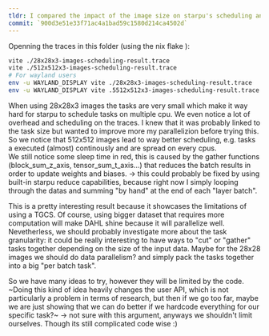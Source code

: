 ```yaml
---
tldr: I compared the impact of the image size on starpu's scheduling and found out that, indeed small tasks heavly degrade performances.
commit: `900d3e51e33f71ac4a1bad59c1580d214ca4502d`
---
```


Openning the traces in this folder (using the nix flake ):

```bash
vite ./28x28x3-images-scheduling-result.trace
vite ./512x512x3-images-scheduling-result.trace
# For wayland users
env -u WAYLAND_DISPLAY vite ./28x28x3-images-scheduling-result.trace
env -u WAYLAND_DISPLAY vite .5512x512x3-images-scheduling-result.trace
```

When using 28x28x3 images the tasks are very small which make it way hard for starpu to schedule tasks on multiple cpu.
We even notice a lot of overhead and scheduling on the traces.
I knew that it was probably linked to the task size but wanted to improve more my parallelizion before trying this.
So we notice that 512x512 images lead to way better scheduling, e.g. tasks a executed (almost) continously and are spread on every cpus.  
We still notice some sleep time in red, this is caused by the gather functions (block_sum_z_axis, tensor_sum_t_axis...) that reduces the batch results in order to update weights and biases.
-> this could probably be fixed by using built-in starpu reduce capabilities, because right now I simply looping through the datas and summing "by hand" at the end of each "layer batch".

This is a pretty interesting result because it showcases the limitations of using a TGCS.
Of course, using bigger dataset that requires more computation will make DAHL shine because it will parallelize well.
Nevetherless, we should probably investigate more about the task granularity: it could be really interesting to have ways to "cut" or "gather" tasks together depending on the size of the input data.
Maybe for the 28x28 images we should do data parallelism? and simply pack the tasks together into a big "per batch task".

So we have many ideas to try, however they will be limited by the code.
~Doing this kind of idea heavily changes the user API, which is not particularly a problem in terms of research, but then if we go too far, maybe we are just showing that we can do better if we hardcode everything for our specific task?~
-> not sure with this argument, anyways we shouldn't limit ourselves.
Though its still complicated code wise :)
